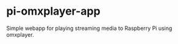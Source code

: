 pi-omxplayer-app
================

Simple webapp for playing streaming media to Raspberry Pi using omxplayer.
